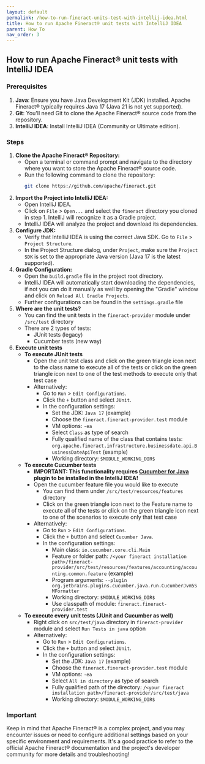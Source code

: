 ```yaml
---
layout: default
permalink: /how-to-run-fineract-units-test-with-intellij-idea.html
title: How to run Apache Fineract® unit tests with IntelliJ IDEA
parent: How To
nav_order: 3
---
```


## How to run Apache Fineract® unit tests with IntelliJ IDEA

### Prerequisites
1. **Java**: Ensure you have Java Development Kit (JDK) installed. Apache Fineract® typically requires Java 17 (Java 21 is not yet supported).
2. **Git**: You'll need Git to clone the Apache Fineract® source code from the repository.
3. **IntelliJ IDEA**: Install IntelliJ IDEA (Community or Ultimate edition).
   
### Steps
1. **Clone the Apache Fineract® Repository:**
   - Open a terminal or command prompt and navigate to the directory where you want to store the Apache Fineract® source code.
   - Run the following command to clone the repository:
     ```bash
     git clone https://github.com/apache/fineract.git
     ```
2. **Import the Project into IntelliJ IDEA:**
   - Open IntelliJ IDEA.
   - Click on `File` > `Open...` and select the `fineract` directory you cloned in step 1. IntelliJ will recognize it as a Gradle project.
   - IntelliJ IDEA will analyze the project and download its dependencies.
3. **Configure JDK:**
   - Verify that IntelliJ IDEA is using the correct Java SDK. Go to `File` > `Project Structure`.
   - In the Project Structure dialog, under `Project`, make sure the `Project SDK` is set to the appropriate Java version (Java 17 is the latest supported).
4. **Gradle Configuration:**
   - Open the `build.gradle` file in the project root directory.
   - IntelliJ IDEA will automatically start downloading the dependencies, if not you can do it manually as well by opening the "Gradle" window and click on `Reload All Gradle Projects`.
   - Further configurations can be found in the `settings.gradle` file
5. **Where are the unit tests?**
   - You can find the unit tests in the `fineract-provider` module under `/src/test` directory
   - There are 2 types of tests:
      * JUnit tests (legacy)
      * Cucumber tests (new way)
6. **Execute unit tests**
   - **To execute JUnit tests**
      - Open the unit test class and click on the green triangle icon next to the class name to execute all of the tests or click on the green triangle icon next to one of the test methods to execute only that test case
      - Alternatively: 
         - Go to `Run` > `Edit Configurations`.
         - Click the `+` button and select `JUnit`.
         - In the configuration settings:
           - Set the JDK: `Java 17` (example)
           - Choose the `fineract.fineract-provider.test` module
           - VM options: `-ea`
           - Select `Class` as type of search
           - Fully qualified name of the class that contains tests: `org.apache.fineract.infrastructure.businessdate.api.BusinessDateApiTest` (example)
           - Working directory: `$MODULE_WORKING_DIR$`
   - **To execute Cucumber tests**
      - **IMPORTANT: This functionality requires [Cucumber for Java](https://plugins.jetbrains.com/plugin/7212-cucumber-for-java) plugin to be installed in the IntelliJ IDEA!**
      - Open the cucumber feature file you would like to execute
         - You can find them under `/src/test/resources/features` directory
         - Click on the green triangle icon next to the Feature name to execute all of the tests or click on the green triangle icon next to one of the scenarios to execute only that test case
      - Alternatively: 
         - Go to `Run` > `Edit Configurations`.
         - Click the `+` button and select `Cucumber Java`.
         - In the configuration settings:
           - Main class: `io.cucumber.core.cli.Main`
           - Feature or folder path: `/<your fineract installation path>/fineract-provider/src/test/resources/features/accounting/accounting.common.feature` (example)
           - Program arguments: `--plugin org.jetbrains.plugins.cucumber.java.run.CucumberJvm5SMFormatter`
           - Working directory: `$MODULE_WORKING_DIR$`
           - Use classpath of module: `fineract.fineract-provider.test`
   - **To execute every unit tests (JUnit and Cucumber as well)**
      - Right click on `src/test/java` directory in `fineract-provider` module and select `Run Tests in java` option
      - Alternatively: 
         - Go to `Run` > `Edit Configurations`.
         - Click the `+` button and select `JUnit`.
         - In the configuration settings:
           - Set the JDK: `Java 17` (example)
           - Choose the `fineract.fineract-provider.test` module
           - VM options: `-ea`
           - Select `All in directory` as type of search
           - Fully qualified path of the directory: `/<your fineract installation path>/fineract-provider/src/test/java`
           - Working directory: `$MODULE_WORKING_DIR$`
             
### Important
Keep in mind that Apache Fineract® is a complex project, and you may encounter issues or need to configure additional settings based on your specific environment and requirements. It's a good practice to refer to the official Apache Fineract® documentation and the project's developer community for more details and troubleshooting!
